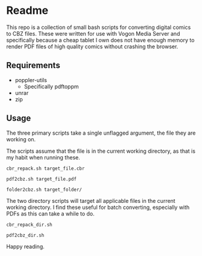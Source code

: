 # Readme

This repo is a collection of small bash scripts for converting digital comics to CBZ files. These were written for use with Vogon Media Server and specifically because a cheap tablet I own does not have enough memory to render PDF files of high quality comics without crashing the browser.

## Requirements
* poppler-utils
    * Specifically pdftoppm
* unrar
* zip

## Usage

The three primary scripts take a single unflagged argument, the file they are working on.

The scripts assume that the file is in the current working directory, as that is my habit when running these.

```shell
cbr_repack.sh target_file.cbr
```

```shell
pdf2cbz.sh target_file.pdf
```

```shell
folder2cbz.sh target_folder/
```

The two directory scripts will target all applicable files in the current working directory. I find these useful for batch converting, especially with PDFs as this can take a while to do.

```shell
cbr_repack_dir.sh
```

```shell
pdf2cbz_dir.sh
```

Happy reading.